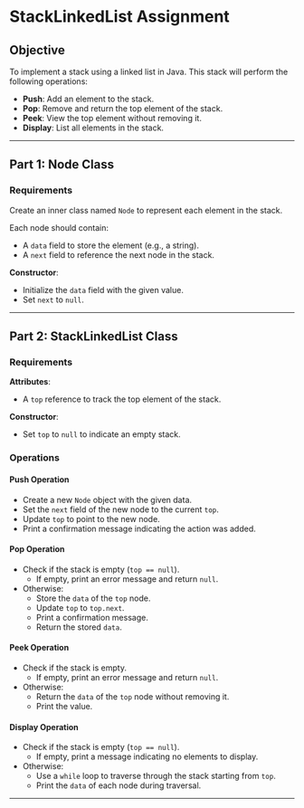 # StackLinkedList Assignment

## Objective
To implement a stack using a linked list in Java. This stack will perform the following operations:

- **Push**: Add an element to the stack.
- **Pop**: Remove and return the top element of the stack.
- **Peek**: View the top element without removing it.
- **Display**: List all elements in the stack.

---

## Part 1: Node Class

### Requirements
Create an inner class named `Node` to represent each element in the stack.

Each node should contain:
- A `data` field to store the element (e.g., a string).
- A `next` field to reference the next node in the stack.

**Constructor**:
- Initialize the `data` field with the given value.
- Set `next` to `null`.

---

## Part 2: StackLinkedList Class

### Requirements

**Attributes**:
- A `top` reference to track the top element of the stack.

**Constructor**:
- Set `top` to `null` to indicate an empty stack.

### Operations

#### Push Operation
- Create a new `Node` object with the given data.
- Set the `next` field of the new node to the current `top`.
- Update `top` to point to the new node.
- Print a confirmation message indicating the action was added.

#### Pop Operation
- Check if the stack is empty (`top == null`).
  - If empty, print an error message and return `null`.
- Otherwise:
  - Store the `data` of the `top` node.
  - Update `top` to `top.next`.
  - Print a confirmation message.
  - Return the stored `data`.

#### Peek Operation
- Check if the stack is empty.
  - If empty, print an error message and return `null`.
- Otherwise:
  - Return the `data` of the `top` node without removing it.
  - Print the value.

#### Display Operation
- Check if the stack is empty (`top == null`).
  - If empty, print a message indicating no elements to display.
- Otherwise:
  - Use a `while` loop to traverse through the stack starting from `top`.
  - Print the `data` of each node during traversal.

---

